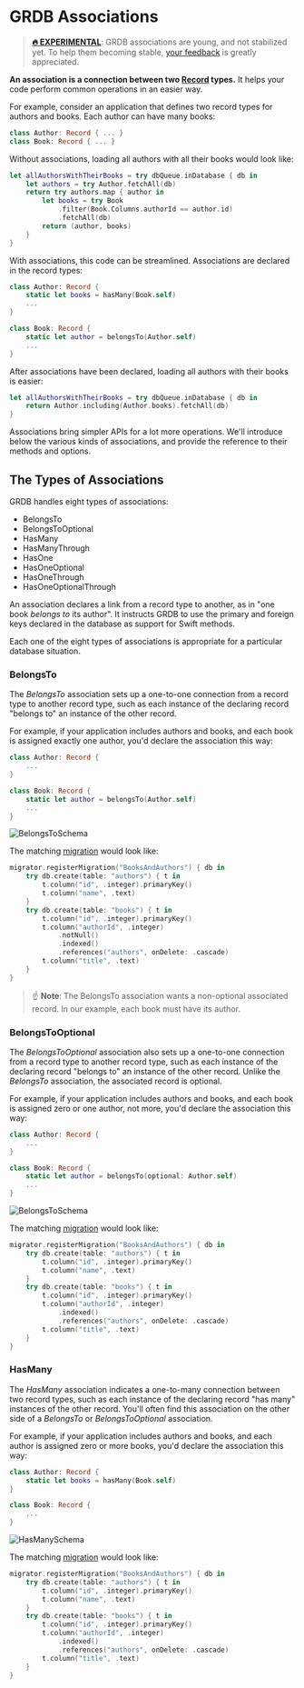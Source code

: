 GRDB Associations
=================

> [**:fire: EXPERIMENTAL**](http://github.com/groue/GRDB.swift#what-are-experimental-features): GRDB associations are young, and not stabilized yet. To help them becoming stable, [your feedback](https://github.com/groue/GRDB.swift/issues) is greatly appreciated.

**An association is a connection between two [Record](http://github.com/groue/GRDB.swift#records) types.** It helps your code perform common operations in an easier way.

For example, consider an application that defines two record types for authors and books. Each author can have many books:

```swift
class Author: Record { ... }
class Book: Record { ... }
```

Without associations, loading all authors with all their books would look like:

```swift
let allAuthorsWithTheirBooks = try dbQueue.inDatabase { db in
    let authors = try Author.fetchAll(db)
    return try authors.map { author in
        let books = try Book
            .filter(Book.Columns.authorId == author.id)
            .fetchAll(db)
        return (author, books)
    }
}
```

With associations, this code can be streamlined. Associations are declared in the record types:

```swift
class Author: Record {
    static let books = hasMany(Book.self)
    ...
}

class Book: Record {
    static let author = belongsTo(Author.self)
    ...
}
```

After associations have been declared, loading all authors with their books is easier:

```swift
let allAuthorsWithTheirBooks = try dbQueue.inDatabase { db in
    return Author.including(Author.books).fetchAll(db)
}
```

Associations bring simpler APIs for a lot more operations. We'll introduce below the various kinds of associations, and provide the reference to their methods and options.


## The Types of Associations

GRDB handles eight types of associations:

- BelongsTo
- BelongsToOptional
- HasMany
- HasManyThrough
- HasOne
- HasOneOptional
- HasOneThrough
- HasOneOptionalThrough

An association declares a link from a record type to another, as in "one book *belongs to* its author". It instructs GRDB to use the primary and foreign keys declared in the database as support for Swift methods.

Each one of the eight types of associations is appropriate for a particular database situation.


### BelongsTo

The *BelongsTo* association sets up a one-to-one connection from a record type to another record type, such as each instance of the declaring record "belongs to" an instance of the other record.

For example, if your application includes authors and books, and each book is assigned exactly one author, you'd declare the association this way:

```swift
class Author: Record {
    ...
}

class Book: Record {
    static let author = belongsTo(Author.self)
    ...
}
```

![BelongsToSchema](https://cdn.rawgit.com/groue/GRDB.swift/Graph/Documentation/Images/BelongsToSchema.svg)

The matching [migration](http://github.com/groue/GRDB.swift#migrations) would look like:

```swift
migrator.registerMigration("BooksAndAuthors") { db in
    try db.create(table: "authors") { t in
        t.column("id", .integer).primaryKey()
        t.column("name", .text)
    }
    try db.create(table: "books") { t in
        t.column("id", .integer).primaryKey()
        t.column("authorId", .integer)
            .notNull()
            .indexed()
            .references("authors", onDelete: .cascade)
        t.column("title", .text)
    }
}
```

> :point_up: **Note**: The BelongsTo association wants a non-optional associated record. In our example, each book must have its author.


### BelongsToOptional

The *BelongsToOptional* association also sets up a one-to-one connection from a record type to another record type, such as each instance of the declaring record "belongs to" an instance of the other record. Unlike the *BelongsTo* association, the associated record is optional.

For example, if your application includes authors and books, and each book is assigned zero or one author, not more, you'd declare the association this way:

```swift
class Author: Record {
    ...
}

class Book: Record {
    static let author = belongsTo(optional: Author.self)
    ...
}
```

![BelongsToSchema](https://cdn.rawgit.com/groue/GRDB.swift/Graph/Documentation/Images/BelongsToSchema.svg)

The matching [migration](http://github.com/groue/GRDB.swift#migrations) would look like:

```swift
migrator.registerMigration("BooksAndAuthors") { db in
    try db.create(table: "authors") { t in
        t.column("id", .integer).primaryKey()
        t.column("name", .text)
    }
    try db.create(table: "books") { t in
        t.column("id", .integer).primaryKey()
        t.column("authorId", .integer)
            .indexed()
            .references("authors", onDelete: .cascade)
        t.column("title", .text)
    }
}
```


### HasMany

The *HasMany* association indicates a one-to-many connection between two record types, such as each instance of the declaring record "has many" instances of the other record. You'll often find this association on the other side of a *BelongsTo* or *BelongsToOptional* association.

For example, if your application includes authors and books, and each author is assigned zero or more books, you'd declare the association this way:

```swift
class Author: Record {
    static let books = hasMany(Book.self)
}

class Book: Record {
    ...
}
```

![HasManySchema](https://cdn.rawgit.com/groue/GRDB.swift/Graph/Documentation/Images/HasManySchema.svg)

The matching [migration](http://github.com/groue/GRDB.swift#migrations) would look like:

```swift
migrator.registerMigration("BooksAndAuthors") { db in
    try db.create(table: "authors") { t in
        t.column("id", .integer).primaryKey()
        t.column("name", .text)
    }
    try db.create(table: "books") { t in
        t.column("id", .integer).primaryKey()
        t.column("authorId", .integer)
            .indexed()
            .references("authors", onDelete: .cascade)
        t.column("title", .text)
    }
}
```
